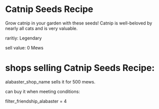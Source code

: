 # Catnip Seeds Recipe

Grow catnip in your garden with these seeds! Catnip is well-beloved by nearly all cats and is very valuable.

raritiy: Legendary

sell value: 0 Mews

# shops selling Catnip Seeds Recipe:

alabaster_shop_name sells it for 500 mews.

can buy it when meeting conditions: 

filter_friendship_alabaster = 4
